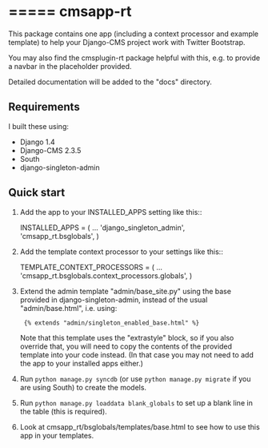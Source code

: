 =====
cmsapp-rt
=====

This package contains one app (including a context processor and example template) to help your Django-CMS project
work with Twitter Bootstrap.

You may also find the cmsplugin-rt package helpful with this,
e.g. to provide a navbar in the placeholder provided.

Detailed documentation will be added to the "docs" directory.

Requirements
--------------

I built these using:

* Django 1.4
* Django-CMS 2.3.5
* South
* django-singleton-admin

Quick start
-----------

1. Add the app to your INSTALLED_APPS setting like this::

      INSTALLED_APPS = (
          ...
          'django_singleton_admin',
          'cmsapp_rt.bsglobals',
      )

2. Add the template context processor to your settings like this::

      TEMPLATE_CONTEXT_PROCESSORS = (
          ...
          'cmsapp_rt.bsglobals.context_processors.globals',
      )

3. Extend the admin template "admin/base_site.py" using the base provided in
   django-singleton-admin, instead of the usual "admin/base.html", i.e. using:

        {% extends "admin/singleton_enabled_base.html" %}

   Note that this template uses the "extrastyle" block, so if you also override that, you
   will need to copy the contents of the provided template into your code instead.
   (In that case you may not need to add the app to your installed apps either.)

4. Run `python manage.py syncdb` (or use `python manage.py migrate` if you are using South) to create the models.

5. Run `python manage.py loaddata blank_globals` to set up a blank line in the table (this is required).

6. Look at cmsapp_rt/bsglobals/templates/base.html to see how to use this app in your templates.

